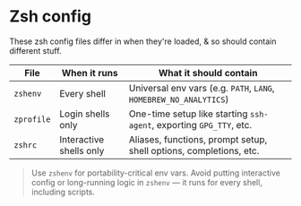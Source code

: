 # Zsh config

These zsh config files differ in when they're loaded, & so should contain different stuff.


| File       | When it runs                  | What it should contain                                                 |
|------------|-------------------------------|------------------------------------------------------------------------|
| `zshenv`   | Every shell                   | Universal env vars (e.g. `PATH`, `LANG`, `HOMEBREW_NO_ANALYTICS`)      |
| `zprofile` | Login shells only             | One-time setup like starting `ssh-agent`, exporting `GPG_TTY`, etc.    |
| `zshrc`    | Interactive shells only       | Aliases, functions, prompt setup, shell options, completions, etc.     |

> Use `zshenv` for portability-critical env vars. Avoid putting interactive config or long-running logic in `zshenv` — it runs for every shell, including scripts.
